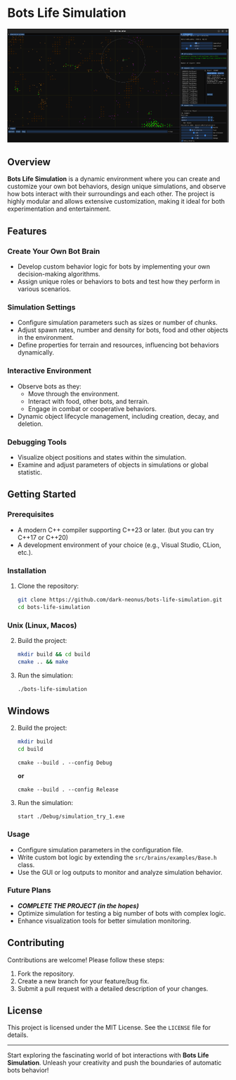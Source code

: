 # Bots Life Simulation

![Simulation screenshot](assets/simulation_example.png "Simulation screenshot")

## Overview
**Bots Life Simulation** is a dynamic environment where you can create and customize your own bot behaviors, design unique simulations, and observe how bots interact with their surroundings and each other. The project is highly modular and allows extensive customization, making it ideal for both experimentation and entertainment.

## Features

### Create Your Own Bot Brain
- Develop custom behavior logic for bots by implementing your own decision-making algorithms.
- Assign unique roles or behaviors to bots and test how they perform in various scenarios.

### Simulation Settings
- Configure simulation parameters such as sizes or number of chunks.
- Adjust spawn rates, number and density for bots, food and other objects in the environment.
- Define properties for terrain and resources, influencing bot behaviors dynamically.

### Interactive Environment
- Observe bots as they:
  - Move through the environment.
  - Interact with food, other bots, and terrain.
  - Engage in combat or cooperative behaviors.
- Dynamic object lifecycle management, including creation, decay, and deletion.

### Debugging Tools
- Visualize object positions and states within the simulation.
- Examine and adjust parameters of objects in simulations or global statistic.

## Getting Started

### Prerequisites
- A modern C++ compiler supporting C\++23 or later. (but you can try C\++17 or C\++20)
- A development environment of your choice (e.g., Visual Studio, CLion, etc.).

### Installation

1. Clone the repository:
   ```bash
   git clone https://github.com/dark-neonus/bots-life-simulation.git
   cd bots-life-simulation
   ```

### Unix (Linux, Macos)

2. Build the project:
   ```bash
   mkdir build && cd build
   cmake .. && make
   ```
3. Run the simulation:
   ```bash
   ./bots-life-simulation
   ```

## Windows 

2. Build the project:
   ```bash
   mkdir build
   cd build
   ```

   ```
   cmake --build . --config Debug
   ```
   **or** 
   ```
   cmake --build . --config Release
   ```
3. Run the simulation:
   ```
   start ./Debug/simulation_try_1.exe
   ```

### Usage
- Configure simulation parameters in the configuration file.
- Write custom bot logic by extending the `src/brains/examples/Base.h` class.
- Use the GUI or log outputs to monitor and analyze simulation behavior.

### Future Plans
- *__COMPLETE THE PROJECT (in the hopes)__*
- Optimize simulation for testing a big number of bots with complex logic.
- Enhance visualization tools for better simulation monitoring.

## Contributing
Contributions are welcome! Please follow these steps:
1. Fork the repository.
2. Create a new branch for your feature/bug fix.
3. Submit a pull request with a detailed description of your changes.

## License
This project is licensed under the MIT License. See the `LICENSE` file for details.

---
Start exploring the fascinating world of bot interactions with **Bots Life Simulation**.
Unleash your creativity and push the boundaries of automatic bots behavior!
